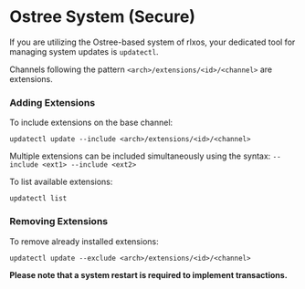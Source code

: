 # Ostree System (Secure)

If you are utilizing the Ostree-based system of rlxos, your dedicated tool for managing system updates is `updatectl`.


Channels following the pattern `<arch>/extensions/<id>/<channel>` are extensions.

### Adding Extensions

To include extensions on the base channel:

`updatectl update --include <arch>/extensions/<id>/<channel>`

Multiple extensions can be included simultaneously using the syntax: `--include <ext1> --include <ext2>`

To list available extensions:

`updatectl list`

### Removing Extensions

To remove already installed extensions:

`updatectl update --exclude <arch>/extensions/<id>/<channel>`

**Please note that a system restart is required to implement transactions.**
